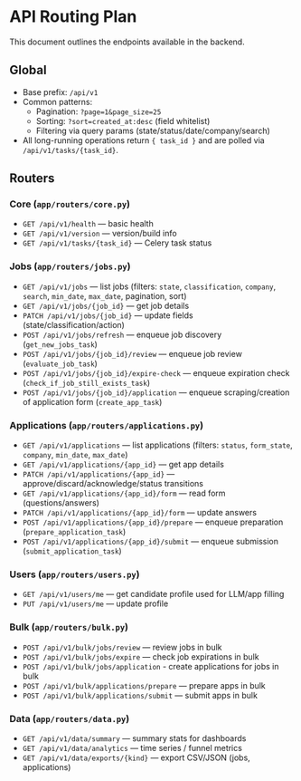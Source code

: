 # API Routing Plan

This document outlines the endpoints available in the backend.

## Global
- Base prefix: `/api/v1`
- Common patterns:
  - Pagination: `?page=1&page_size=25`
  - Sorting: `?sort=created_at:desc` (field whitelist)
  - Filtering via query params (state/status/date/company/search)
- All long-running operations return `{ task_id }` and are polled via `/api/v1/tasks/{task_id}`.

## Routers

### Core (`app/routers/core.py`)
- `GET /api/v1/health` — basic health
- `GET /api/v1/version` — version/build info
- `GET /api/v1/tasks/{task_id}` — Celery task status

### Jobs (`app/routers/jobs.py`)
- `GET /api/v1/jobs` — list jobs (filters: `state`, `classification`, `company`, `search`, `min_date`, `max_date`, pagination, sort)
- `GET /api/v1/jobs/{job_id}` — get job details
- `PATCH /api/v1/jobs/{job_id}` — update fields (state/classification/action)
- `POST /api/v1/jobs/refresh` — enqueue job discovery (`get_new_jobs_task`)
- `POST /api/v1/jobs/{job_id}/review` — enqueue job review (`evaluate_job_task`)
- `POST /api/v1/jobs/{job_id}/expire-check` — enqueue expiration check (`check_if_job_still_exists_task`)
- `POST /api/v1/jobs/{job_id}/application` — enqueue scraping/creation of application form (`create_app_task`)

### Applications (`app/routers/applications.py`)
- `GET /api/v1/applications` — list applications (filters: `status`, `form_state`, `company`, `min_date`, `max_date`)
- `GET /api/v1/applications/{app_id}` — get app details
- `PATCH /api/v1/applications/{app_id}` — approve/discard/acknowledge/status transitions
- `GET /api/v1/applications/{app_id}/form` — read form (questions/answers)
- `PATCH /api/v1/applications/{app_id}/form` — update answers
- `POST /api/v1/applications/{app_id}/prepare` — enqueue preparation (`prepare_application_task`)
- `POST /api/v1/applications/{app_id}/submit` — enqueue submission (`submit_application_task`)

### Users (`app/routers/users.py`)
- `GET /api/v1/users/me` — get candidate profile used for LLM/app filling
- `PUT /api/v1/users/me` — update profile

### Bulk (`app/routers/bulk.py`)
- `POST /api/v1/bulk/jobs/review` — review jobs in bulk
- `POST /api/v1/bulk/jobs/expire` — check job expirations in bulk
- `POST /api/v1/bulk/jobs/application` - create applications for jobs in bulk
- `POST /api/v1/bulk/applications/prepare` — prepare apps in bulk
- `POST /api/v1/bulk/applications/submit` — submit apps in bulk

### Data (`app/routers/data.py`)
- `GET /api/v1/data/summary` — summary stats for dashboards
- `GET /api/v1/data/analytics` — time series / funnel metrics
- `GET /api/v1/data/exports/{kind}` — export CSV/JSON (jobs, applications)
